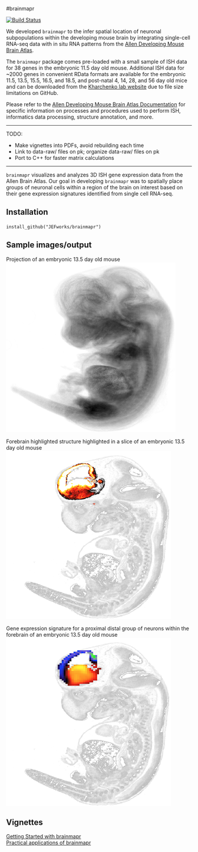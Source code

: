 #brainmapr

[![Build Status](https://travis-ci.org/JEFworks/brainmapr.svg?branch=master)](https://travis-ci.org/JEFworks/brainmapr)

We developed `brainmapr` to the infer spatial location of neuronal subpopulations within the developing mouse brain by integrating single-cell RNA-seq data with in situ RNA patterns from the [Allen Developing Mouse Brain Atlas](http://mouse.brain-map.org/).

The `brainmapr` package comes pre-loaded with a small sample of ISH data for 38 genes in the embryonic 11.5 day old mouse. Additional ISH data for ~2000 genes in convenient RData formats are available for the embryonic 11.5, 13.5, 15.5, 16.5, and 18.5, and post-natal 4, 14, 28, and 56 day old mice and can be downloaded from the [Kharchenko lab website](http://pklab.med.harvard.edu/jean/brainmapr/data-raw/) due to file size limitations on GitHub. 

Please refer to the [Allen Developing Mouse Brain Atlas Documentation](http://help.brain-map.org/display/mousebrain/Documentation) for specific information on processes and procedures used to perform ISH, informatics data processing, structure annotation, and more. 

---
TODO:
- Make vignettes into PDFs, avoid rebuilding each time  
- Link to data-raw/ files on pk; organize data-raw/ files on pk
- Port to C++ for faster matrix calculations   

---

`brainmapr` visualizes and analyzes 3D ISH gene expression data from the Allen Brain Atlas. Our goal in developing `brainmapr` was to spatially place groups of neuronal cells within a region of the brain on interest based on their gene expression signatures identified from single cell RNA-seq.

## Installation
`install_github("JEFworks/brainmapr")`

## Sample images/output
Projection of an embryonic 13.5 day old mouse  
![](sample_images/mouse_projection.png)


Forebrain highlighted structure highlighted in a slice of an embryonic 13.5 day old mouse  
![](sample_images/mouse_slice_forebrain.png)


Gene expression signature for a proximal distal group of neurons within the forebrain of an embryonic 13.5 day old mouse  
![](sample_images/mouse_slice_gene_exp.png)

## Vignettes
[Getting Started with brainmapr](vignettes/brainmapr-vignette.pdf)  
[Practical applications of brainmapr](vignettes/pagoda-vignette.pdf)
